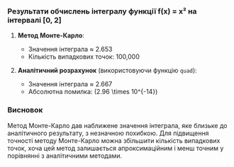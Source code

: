 ### Результати обчислень інтегралу функції f(x) = x² на інтервалі [0, 2]

1. **Метод Монте-Карло**:
   - Значення інтеграла ≈ 2.653
   - Кількість випадкових точок: 100,000

2. **Аналітичний розрахунок** (використовуючи функцію `quad`):
   - Значення інтеграла ≈ 2.667
   - Абсолютна помилка: \(2.96 \times 10^{-14}\)

### Висновок
Метод Монте-Карло дав наближене значення інтеграла, яке близьке до аналітичного результату, з незначною похибкою. Для підвищення точності методу Монте-Карло можна збільшити кількість випадкових точок, хоча цей метод залишається апроксимаційним і менш точним у порівнянні з аналітичними методами.

